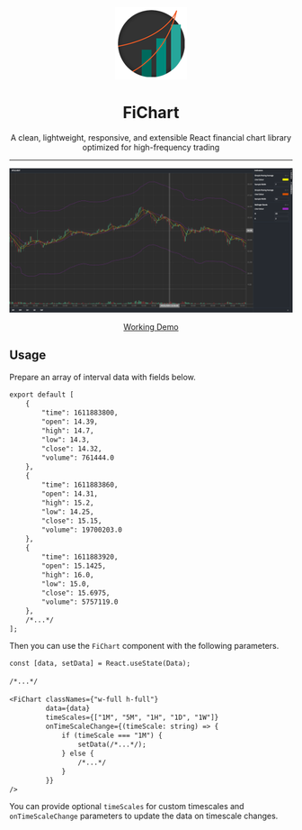<p align="center">
    <img src="docs/logo.png" alt="logo"/>
</p>
<h1 align="center">FiChart</h1>
<div align="center">
A clean, lightweight, responsive, and extensible React financial chart library optimized for high-frequency trading

---

<img src="docs/screenshot-01.png" alt="logo"/>

[Working Demo](https://fichart.vercel.app)

</div>

## Usage

Prepare an array of interval data with fields below.

```tsx
export default [
    {
        "time": 1611883800,
        "open": 14.39,
        "high": 14.7,
        "low": 14.3,
        "close": 14.32,
        "volume": 761444.0
    },
    {
        "time": 1611883860,
        "open": 14.31,
        "high": 15.2,
        "low": 14.25,
        "close": 15.15,
        "volume": 19700203.0
    },
    {
        "time": 1611883920,
        "open": 15.1425,
        "high": 16.0,
        "low": 15.0,
        "close": 15.6975,
        "volume": 5757119.0
    },
    /*...*/
];
```

Then you can use the `FiChart` component with the following parameters.

```tsx
const [data, setData] = React.useState(Data);

/*...*/

<FiChart classNames={"w-full h-full"}
         data={data}
         timeScales={["1M", "5M", "1H", "1D", "1W"]}
         onTimeScaleChange={(timeScale: string) => {
             if (timeScale === "1M") {
                 setData(/*...*/);
             } else {
                 /*...*/
             }
         }}
/>
```

You can provide optional `timeScales` for custom
timescales and `onTimeScaleChange` parameters to update the data on timescale changes.
